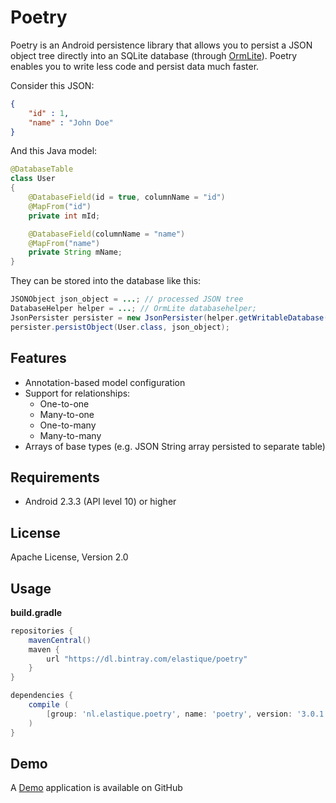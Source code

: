 Poetry
======

Poetry is an Android persistence library that allows you to persist a JSON object tree directly into an SQLite database (through [OrmLite]).
Poetry enables you to write less code and persist data much faster.

Consider this JSON:
```json
{
	"id" : 1,
	"name" : "John Doe"
}
```
And this Java model:
```java
@DatabaseTable
class User
{
	@DatabaseField(id = true, columnName = "id")
	@MapFrom("id")
    private int mId;

	@DatabaseField(columnName = "name")
	@MapFrom("name")
    private String mName;
}
```
They can be stored into the database like this:
```java
JSONObject json_object = ...; // processed JSON tree
DatabaseHelper helper = ...; // OrmLite databasehelper;
JsonPersister persister = new JsonPersister(helper.getWritableDatabase());
persister.persistObject(User.class, json_object);
```
Features
----
* Annotation-based model configuration
* Support for relationships:
	* One-to-one
	* Many-to-one
	* One-to-many
	* Many-to-many
* Arrays of base types (e.g. JSON String array persisted to separate table)

Requirements
----

- Android 2.3.3 (API level 10) or higher

License
----

Apache License, Version 2.0

Usage
----

<strong>build.gradle</strong>

```groovy
repositories {
    mavenCentral()
    maven {
        url "https://dl.bintray.com/elastique/poetry"
    }
}
```

```groovy
dependencies {
    compile (
        [group: 'nl.elastique.poetry', name: 'poetry', version: '3.0.1']
    )
}
```

Demo
----

A [Demo] application is available on GitHub

[OrmLite]:http://ormlite.com
[JSON]:http://json.org/java/
[Demo]:https://github.com/elastique/poetry-demo
